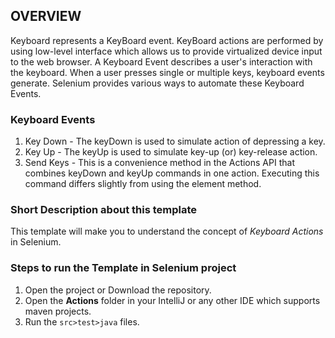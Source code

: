 ## OVERVIEW

Keyboard represents a KeyBoard event. KeyBoard actions are performed by using low-level interface which allows us to provide virtualized device input to the web browser.
A Keyboard Event describes a user's interaction with the keyboard. When a user presses single or multiple keys, keyboard events generate. Selenium provides various ways to automate these Keyboard Events.

### Keyboard Events

1) Key Down -  The keyDown is used to simulate action of depressing a key.
2) Key Up - The keyUp is used to simulate key-up (or) key-release action.
3) Send Keys - This is a convenience method in the Actions API that combines keyDown and keyUp commands in one action. Executing this command differs slightly from using the element method.

### Short Description about this template
This template will make you to understand the concept of *Keyboard Actions* in Selenium.

### Steps to run the Template in Selenium project
1. Open the project or Download the repository.
2. Open the **Actions** folder in your IntelliJ or any other IDE which supports maven projects.
3. Run the `src>test>java` files.

